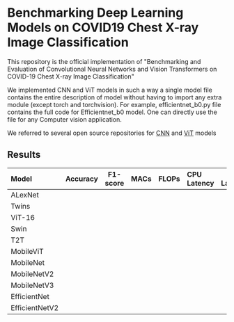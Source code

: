 # Benchmarking Deep Learning Models on COVID19 Chest X-ray Image Classification 

This repository is the official implementation of "Benchmarking and Evaluation of Convolutional Neural Networks and Vision Transformers on COVID-19 Chest X-ray Image Classification" 


We implemented CNN and ViT models in such a way a single model file contains the entire description of model without having to import any extra module (except torch and torchvision). For example, efficientnet_b0.py file contains the full code for Efficientnet_b0 model. One can directly use the file for any Computer vision application.  


We referred to several open source repositories for [CNN](https://github.com/pytorch/vision/tree/main/torchvision/models) and [ViT](https://github.com/lucidrains/vit-pytorch) models 

## Results


| Model | Accuracy | F1-score | MACs | FLOPs | CPU Latency | GPU Latency | No. of Params | Paper URL | GitHub URL | 
|:------|:---------|:--------:|-----:|-------|:------------|:-----------:|---------------|---------------|---------------|
| ALexNet |  |  |  |  |  |  |  | |  |
| Twins  |  |  |  |  |  |  |  |  |  |
| ViT-16 |  |  |  |  |  |  |  |  |  |
| Swin |  |  |  |  |  |  |  |  |  |
| T2T |  |  |  |  |  |  |  |  |  |
| MobileViT |  |  |  |  |  |  |  |  |  |
| MobileNet |  |  |  |  |  |  |  |  |  |
| MobileNetV2 |  |  |  |  |  |  |  |  |  |
| MobileNetV3 |  |  |  |  |  |  |  |  |  |
| EfficientNet |  |  |  |  |  |  |  |  |  |
| EfficientNetV2 |  |  |  |  |  |  |  |  |  |

